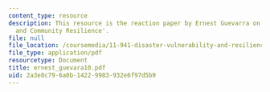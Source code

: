 ```yaml
---
content_type: resource
description: This resource is the reaction paper by Ernest Guevarra on the topic 'Governance
  and Community Resilience'.
file: null
file_location: /coursemedia/11-941-disaster-vulnerability-and-resilience-spring-2005/2a3e8c796a0b14229983932e6f97d5b9_ernest_guevara10.pdf
file_type: application/pdf
resourcetype: Document
title: ernest_guevara10.pdf
uid: 2a3e8c79-6a0b-1422-9983-932e6f97d5b9
---
```

